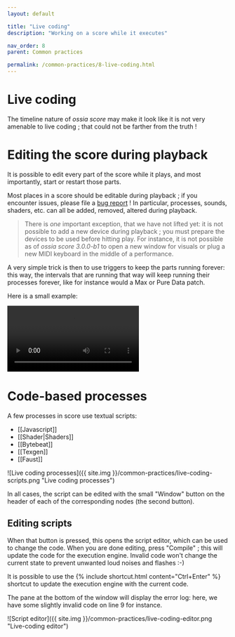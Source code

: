 ```yaml
---
layout: default

title: "Live coding"
description: "Working on a score while it executes"

nav_order: 8
parent: Common practices

permalink: /common-practices/8-live-coding.html
---
```


# Live coding
The timeline nature of *ossia score* may make it look like it is not very amenable to live coding ; that could not be farther from the truth !

# Editing the score during playback

It is possible to edit every part of the score while it plays, and most importantly, start or restart those parts.

Most places in a score should be editable during playback ; if you encounter issues, please file a [bug report](https://github.com/ossia/score) !
In particular, processes, sounds, shaders, etc. can all be added, removed, altered during playback.

> There is *one* important exception, that we have not lifted yet: it is not possible to add a new device during playback ; you must prepare the devices to be used before hitting play.
> For instance, it is not possible as of *ossia score 3.0.0-b1* to open a new window for visuals or plug a new MIDI keyboard in the middle of a performance.

A very simple trick is then to use triggers to keep the parts running forever: this way, the intervals that are running that way
will keep running their processes forever, like for instance would a Max or Pure Data patch.

Here is a small example:

<video controls>
    <source src="{{ site.img }}/common-practices/livecode-1.mp4 " type="video/mp4">
</video>

# Code-based processes

A few processes in score use textual scripts:
- [[Javascript]]
- [[Shader|Shaders]]
- [[Bytebeat]]
- [[Texgen]]
- [[Faust]]

![Live coding processes]({{ site.img }}/common-practices/live-coding-scripts.png "Live coding processes")

In all cases, the script can be edited with the small "Window" button on the header of each of the corresponding nodes
(the second button).

## Editing scripts

When that button is pressed, this opens the script editor, which can be used to change the code.
When you are done editing, press "Compile" ; this will update the code for the execution engine.
Invalid code won't change the current state to prevent unwanted loud noises and flashes :-)

It is possible to use the {% include shortcut.html content="Ctrl+Enter" %} shortcut to update the execution engine
with the current code.

The pane at the bottom of the window will display the error log: here, we have some slightly invalid code on line 9 for instance.

![Script editor]({{ site.img }}/common-practices/live-coding-editor.png "Live-coding editor")
